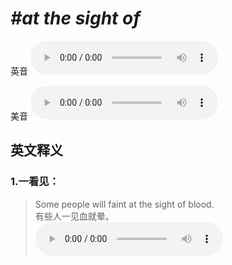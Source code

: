 # ***\#at the sight of*** 
英音
<audio src="./media/at the sight of1_AAC.aac" controls="controls"></audio>

美音
<audio src="./media/at the sight of2_AAC.aac" controls="controls"></audio>



  

英文释义
---
### 1.**一看见：**  

 > Some people will faint at the sight of blood.  
 > 有些人一见血就晕。    
<audio src="./media/sight-9.aac" controls="controls"></audio>


